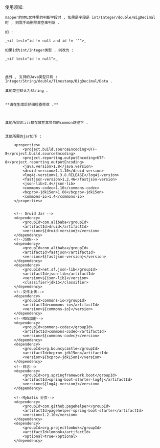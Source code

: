 
使用须知:

    mapper的XML文件里的判断字段时 , 如果是字段是 int/Integer/double/BigDecimal 时 , 则需手动删除非空串判断 .
    
    如 :
    
    _<if test="id != null and id != ''">_  
    
    如果id为int/Integer类型 , 则改为 : 
    
    _<if test="id != null">_  

    
    
    此外 , 支持的Java类型只有 : Integer/String/double/Timestamp/BigDecimal/Data . 
    
    其他类型默认为String . 
    
    
    **请在生成后仔细检查修改 .**
    
    
    
    其他所需Utils都存放在本项目的common路径下 .
    
    
    其他所需的jar如下 : 
    
        <properties>
            <project.build.sourceEncoding>UTF-8</project.build.sourceEncoding>
            <project.reporting.outputEncoding>UTF-8</project.reporting.outputEncoding>
            <java.version>1.8</java.version>
            <druid-version>1.1.10</druid-version>
            <log4j-version>1.3.8.RELEASE</log4j-version>
            <fastjson-version>1.2.46</fastjson-version>
            <json-lib>2.4</json-lib>
            <commons-codec>1.10</commons-codec>
            <bcprov-jdk15on>1.60</bcprov-jdk15on>
            <commons-io>1.4</commons-io>
        </properties>
        
            
        <!-- Druid Jar -->
        <dependency>
            <groupId>com.alibaba</groupId>
            <artifactId>druid</artifactId>
            <version>${druid-version}</version>
        </dependency>
        <!--JSON-->
        <dependency>
            <groupId>com.alibaba</groupId>
            <artifactId>fastjson</artifactId>
            <version>${fastjson-version}</version>
        </dependency>
        <dependency>
            <groupId>net.sf.json-lib</groupId>
            <artifactId>json-lib</artifactId>
            <version>${json-lib}</version>
            <classifier>jdk15</classifier>
        </dependency>
        <!--文件上传-->
        <dependency>
            <groupId>commons-io</groupId>
            <artifactId>commons-io</artifactId>
            <version>${commons-io}</version>
        </dependency>
        <!--MD5加密-->
        <dependency>
            <groupId>commons-codec</groupId>
            <artifactId>commons-codec</artifactId>
            <version>${commons-codec}</version>
        </dependency>
        <dependency>
            <groupId>org.bouncycastle</groupId>
            <artifactId>bcprov-jdk15on</artifactId>
            <version>${bcprov-jdk15on}</version>
        </dependency>
        <!--日志-->
        <dependency>
            <groupId>org.springframework.boot</groupId>
            <artifactId>spring-boot-starter-log4j</artifactId>
            <version>${log4j-version}</version>
        </dependency>
        
        <!--Mybatis 分页-->
        <dependency>
            <groupId>com.github.pagehelper</groupId>
            <artifactId>pagehelper-spring-boot-starter</artifactId>
            <version>1.2.10</version>
        </dependency>
        <dependency>
            <groupId>org.projectlombok</groupId>
            <artifactId>lombok</artifactId>
            <optional>true</optional>
        </dependency>
    